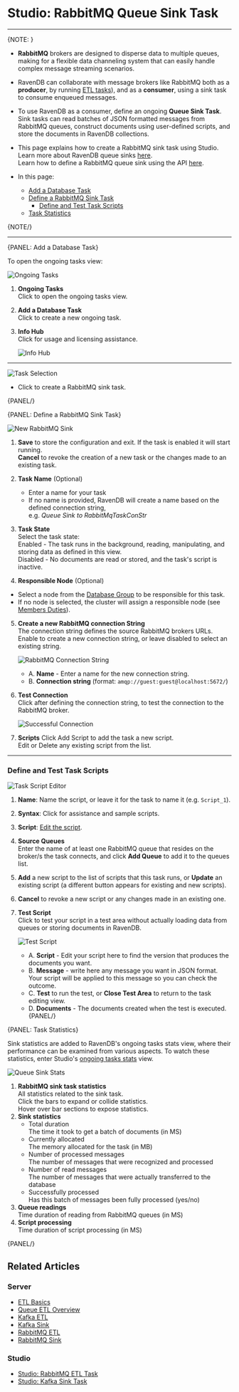 ﻿# Studio: RabbitMQ Queue Sink Task
---

{NOTE: }


* **RabbitMQ** brokers are designed to disperse data to multiple queues, 
  making for a flexible data channeling system that can easily handle complex 
  message streaming scenarios.  

* RavenDB can collaborate with message brokers like RabbitMQ both as 
  a **producer**, by running [ETL tasks](../../../../server/ongoing-tasks/etl/queue-etl/rabbit-mq)), 
  and as a **consumer**, using a sink task to consume enqueued messages.  

* To use RavenDB as a consumer, define an ongoing **Queue Sink Task**. 
  Sink tasks can read batches of JSON formatted messages from RabbitMQ 
  queues, construct documents using user-defined scripts, and store the 
  documents in RavenDB collections.  

* This page explains how to create a RabbitMQ sink task using Studio.  
  Learn more about RavenDB queue sinks [here](../../../../server/ongoing-tasks/queue-sink/overview).  
  Learn how to define a RabbitMQ queue sink using the API [here](../../../../server/ongoing-tasks/queue-sink/rabbit-mq-queue-sink).  

* In this page:  
  * [Add a Database Task](../../../../studio/database/tasks/ongoing-tasks/rabbitmq-queue-sink#add-a-database-task)  
  * [Define a RabbitMQ Sink Task](../../../../studio/database/tasks/ongoing-tasks/rabbitmq-queue-sink#define-a-rabbitmq-sink-task)  
      * [Define and Test Task Scripts](../../../../studio/database/tasks/ongoing-tasks/rabbitmq-queue-sink#define-and-test-task-scripts)  
  * [Task Statistics](../../../../studio/database/tasks/ongoing-tasks/rabbitmq-queue-sink#task-statistics)  

{NOTE/}

---

{PANEL: Add a Database Task}

To open the ongoing tasks view: 

![Ongoing Tasks](images/queue/sink/ongoing-tasks-view.png "Ongoing Tasks")

1. **Ongoing Tasks**  
   Click to open the ongoing tasks view.  
2. **Add a Database Task**  
   Click to create a new ongoing task.  
3. **Info Hub**  
   Click for usage and licensing assistance.  

      ![Info Hub](images/queue/sink/info-hub.png "Info Hub")

---

![Task Selection](images/queue/sink/rabbitmq_task-selection.png "Task Selection")

* Click to create a RabbitMQ sink task.

{PANEL/}

{PANEL: Define a RabbitMQ Sink Task}

![New RabbitMQ Sink](images/queue/sink/new-rabbitmq-sink.png "New RabbitMQ Sink")

1. **Save** to store the configuration and exit. If the task is enabled it will start running.   
   **Cancel** to revoke the creation of a new task or the changes made to an existing task.  

2. **Task Name** (Optional)  
   * Enter a name for your task  
   * If no name is provided, RavenDB will create a name based on the defined connection string,  
     e.g. *Queue Sink to RabbitMqTaskConStr*  

3. **Task State**  
   Select the task state:  
   Enabled - The task runs in the background, reading, manipulating, and storing data as defined in this view.  
   Disabled - No documents are read or stored, and the task's script is inactive.  

4. **Responsible Node** (Optional)  
  * Select a node from the [Database Group](../../../../studio/database/settings/manage-database-group) 
    to be responsible for this task.  
  * If no node is selected, the cluster will assign a responsible node 
    (see [Members Duties](../../../../studio/database/settings/manage-database-group#database-group-topology---members-duties)).  

5. **Create a new RabbitMQ connection String**  
   The connection string defines the source RabbitMQ brokers URLs.  
   Enable to create a new connection string, or leave disabled to select an existing string.  
   
      ![RabbitMQ Connection String](images/queue/sink/rabbitmq-connection-string.png "RabbitMQ Connection String")
   
      * A. **Name** - Enter a name for the new connection string.  
      * B. **Connection string** (format: `amqp://guest:guest@localhost:5672/`)

6. **Test Connection**  
   Click after defining the connection string, to test the connection to 
   the RabbitMQ broker.  

     ![Successful Connection](images/queue/sink/rabbitmq_successful-connection.png "Successful Connection")

7. **Scripts**
   Click Add Script to add the task a new script.  
   Edit or Delete any existing script from the list.  

---

### Define and Test Task Scripts

![Task Script Editor](images/queue/sink/rabbitmq-script-area.png "Task Script Editor")

1. **Name**: Name the script, or leave it for the task to name it (e.g. `Script_1`).  

2. **Syntax**: Click for assistance and sample scripts.  

3. **Script**: [Edit the script](../../../../server/ongoing-tasks/queue-sink/kafka-queue-sink#running-user-defined-scripts).  

4. **Source Queues**  
   Enter the name of at least one RabbitMQ queue that resides on the broker/s 
   the task connects, and click **Add Queue** to add it to the queues list.  

5. **Add** a new script to the list of scripts that this task runs, or 
   **Update** an existing script (a different button appears for existing 
   and new scripts).  

6. **Cancel** to revoke a new script or any changes made in an existing one.  

7. **Test Script**  
    Click to test your script in a test area without actually loading data 
    from queues or storing documents in RavenDB.  
    
     ![Test Script](images/queue/sink/rabbitmq-test-area.png "Test Script")
      * A. **Script** - Edit your script here to find the version that 
        produces the documents you want.  
      * B. **Message** - write here any message you want in JSON format. 
        Your script will be applied to this message so you can check the 
        outcome.  
      * C. **Test** to run the test, or **Close Test Area** to return to 
        the task editing view.  
      * D. **Documents** - The documents created when the test is executed.  
{PANEL/}

{PANEL: Task Statistics}

Sink statistics are added to RavenDB's ongoing tasks stats view, where their 
performance can be examined from various aspects. To watch these statistics, 
enter Studio's [ongoing tasks stats](../../../studio/database/stats/ongoing-tasks-stats/overview) 
view.  

![Queue Sink Stats](images/queue/sink/kafka-stats.png "Queue Sink Stats")

1. **RabbitMQ sink task statistics**  
   All statistics related to the sink task.  
   Click the bars to expand or collide statistics.  
   Hover over bar sections to expose statistics.  
2. **Sink statistics**  
    * Total duration  
      The time it took to get a batch of documents (in MS) 
    * Currently allocated  
      The memory allocated for the task (in MB)  
    * Number of processed messages  
      The number of messages that were recognized and processed  
    * Number of read messages  
      The number of messages that were actually transferred to the database  
    * Successfully processed  
      Has this batch of messages been fully processed (yes/no)  
3. **Queue readings**  
   Time duration of reading from RabbitMQ queues (in MS)  
5. **Script processing**  
   Time duration of script processing (in MS)  

{PANEL/}

## Related Articles

### Server

- [ETL Basics](../../../../server/ongoing-tasks/etl/basics)
- [Queue ETL Overview](../../../../server/ongoing-tasks/etl/queue-etl/overview)
- [Kafka ETL](../../../../server/ongoing-tasks/etl/queue-etl/kafka)
- [Kafka Sink](../../../../server/ongoing-tasks/queue-sink/kafka-queue-sink)  
- [RabbitMQ ETL](../../../../server/ongoing-tasks/etl/queue-etl/rabbit-mq)
- [RabbitMQ Sink](../../../../server/ongoing-tasks/queue-sink/rabbit-mq-queue-sink)  

### Studio

- [Studio: RabbitMQ ETL Task](../../../../studio/database/tasks/ongoing-tasks/rabbitmq-etl-task)
- [Studio: Kafka Sink Task](../../../../studio/database/tasks/ongoing-tasks/kafka-queue-sink)
